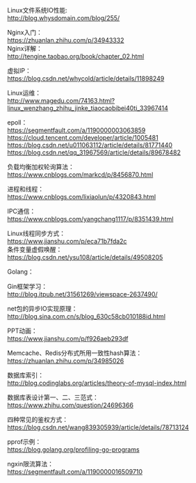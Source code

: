 
Linux文件系统IO性能:  
http://blog.whysdomain.com/blog/255/


Nginx入门：  
https://zhuanlan.zhihu.com/p/34943332  
Nginx详解：      
http://tengine.taobao.org/book/chapter_02.html


虚拟IP：  
https://blog.csdn.net/whycold/article/details/11898249

Linux运维：  
http://www.magedu.com/74163.html?linux_wenzhang_zhihu_jinke_tiaocaobibei40ti_33967414

epoll：  
https://segmentfault.com/a/1190000003063859  
https://cloud.tencent.com/developer/article/1005481  
https://blog.csdn.net/u011063112/article/details/81771440  
https://blog.csdn.net/qq_31967569/article/details/89678482  


负载均衡加权轮询算法：  
https://www.cnblogs.com/markcd/p/8456870.html

进程和线程：  
https://www.cnblogs.com/lixiaolun/p/4320843.html

IPC通信：  
https://www.cnblogs.com/yangchang1117/p/8351439.html


Linux线程同步方式：  
https://www.jianshu.com/p/eca71b7fda2c  
条件变量虚假唤醒：  
https://blog.csdn.net/ysu108/article/details/49508205






Golang：

Gin框架学习：  
http://blog.itpub.net/31561269/viewspace-2637490/

net包的异步IO实现原理：  
http://blog.sina.com.cn/s/blog_630c58cb010188id.html


PPT动画：  
https://www.jianshu.com/p/f926aeb293df


Memcache、Redis分布式所用一致性hash算法：  
https://zhuanlan.zhihu.com/p/34985026


数据库索引：  
http://blog.codinglabs.org/articles/theory-of-mysql-index.html

数据库表设计第一、二、三范式：  
https://www.zhihu.com/question/24696366    

四种常见的鉴权方式：  
https://blog.csdn.net/wang839305939/article/details/78713124  

pprof示例：  
https://blog.golang.org/profiling-go-programs  

ngxin限流算法：  
https://segmentfault.com/a/1190000016509710  


